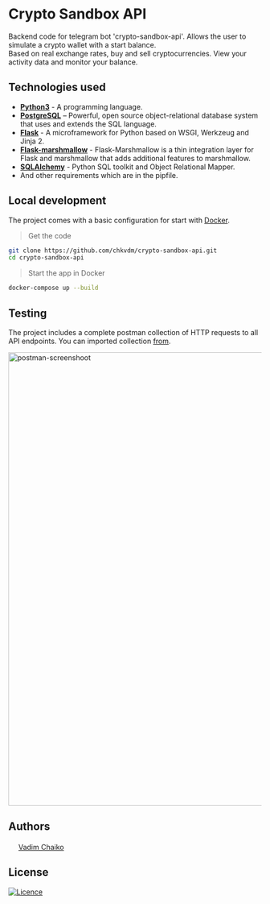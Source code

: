 # Crypto Sandbox API

Backend code for telegram bot 'crypto-sandbox-api'. Allows the user to simulate a crypto wallet with a start balance.  
Based on real exchange rates, buy and sell cryptocurrencies. View your activity data and monitor your balance.

## Technologies used

* **[Python3](https://www.python.org/downloads/)** - A programming language.
* **[PostgreSQL](https://www.postgresql.org/download/)** – Powerful, open source object-relational database system that uses and extends the SQL language.
* **[Flask](https://flask.palletsprojects.com/en/2.2.x/installation/)** - A microframework for Python based on WSGI, Werkzeug and Jinja 2.
* **[Flask-marshmallow](https://www.sqlalchemy.org/download.html)** - Flask-Marshmallow is a thin integration layer for Flask and marshmallow that adds additional features to marshmallow.
* **[SQLAlchemy](https://www.sqlalchemy.org/download.html)** - Python SQL toolkit and Object Relational Mapper.  
* And other requirements which are in the pipfile.

## Local development

The project comes with a basic configuration for start with [Docker](https://www.docker.com/).

> Get the code

```bash
git clone https://github.com/chkvdm/crypto-sandbox-api.git
cd crypto-sandbox-api
```

> Start the app in Docker

```bash
docker-compose up --build
```

## Testing

The project includes a complete postman collection of HTTP requests to all API endpoints. You can imported collection [from](./postman).  

<img width="900" alt="postman-screenshoot" src="https://user-images.githubusercontent.com/107465582/210433192-823e0391-8956-4af1-8b70-8d3b53b302a5.png">

## Authors

<img src="https://encrypted-tbn0.gstatic.com/images?q=tbn:ANd9GcRr0qq7pHt2RAjrMGGKJ_-460bOO8Mpb038TQ&usqp=CAU" height="16"/>  [Vadim Chaiko](https://www.linkedin.com/in/vadim-chaiko-712279127/)

## License

[![Licence](https://img.shields.io/github/license/Ileriayo/markdown-badges?style=for-the-badge)](https://opensource.org/licenses/MIT)